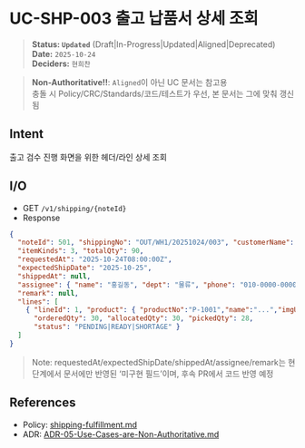 # UC-SHP-003 출고 납품서 상세 조회

> **Status: `Updated`**   (Draft|In-Progress|Updated|Aligned|Deprecated)  
> **Date:** `2025-10-24`  
> **Deciders:** `현희찬`

> **Non-Authoritative!!**: `Aligned`이 아닌 UC 문서는 참고용  
> 충돌 시 Policy/CRC/Standards/코드/테스트가 우선, 본 문서는 그에 맞춰 갱신됨

## Intent

출고 검수 진행 화면을 위한 헤더/라인 상세 조회

## I/O

- GET `/v1/shipping/{noteId}`
- Response

```json
{
  "noteId": 501, "shippingNo": "OUT/WH1/20251024/003", "customerName": "...", "status": "IN_PROGRESS",
  "itemKinds": 3, "totalQty": 90,
  "requestedAt": "2025-10-24T08:00:00Z",  
  "expectedShipDate": "2025-10-25",      
  "shippedAt": null,                       
  "assignee": { "name": "홍길동", "dept": "물류", "phone": "010-0000-0000" },
  "remark": null,
  "lines": [
    { "lineId": 1, "product": { "productNo":"P-1001","name":"...","imgUrl":"/img" },
      "orderedQty": 30, "allocatedQty": 30, "pickedQty": 28,
      "status": "PENDING|READY|SHORTAGE" }
  ]
}
```

> Note: requestedAt/expectedShipDate/shippedAt/assignee/remark는 현 단계에서 문서에만 반영된 ‘미구현 필드’이며, 후속 PR에서 코드 반영 예정

## References
- Policy: [shipping-fulfillment.md](../../policy/shipping-fulfillment.md)
- ADR: [ADR-05-Use-Cases-are-Non-Authoritative.md](../../adr/ADR-05-Use-Cases-are-Non-Authoritative.md)
